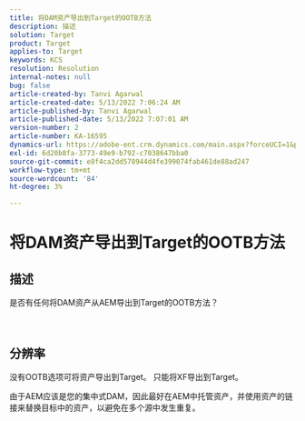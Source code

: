 ```yaml
---
title: 将DAM资产导出到Target的OOTB方法
description: 描述
solution: Target
product: Target
applies-to: Target
keywords: KCS
resolution: Resolution
internal-notes: null
bug: false
article-created-by: Tanvi Agarwal
article-created-date: 5/13/2022 7:06:24 AM
article-published-by: Tanvi Agarwal
article-published-date: 5/13/2022 7:07:01 AM
version-number: 2
article-number: KA-16595
dynamics-url: https://adobe-ent.crm.dynamics.com/main.aspx?forceUCI=1&pagetype=entityrecord&etn=knowledgearticle&id=ec7b9631-8bd2-ec11-a7b5-00224809c27a
exl-id: 6d20b8fa-3773-49e9-b792-c7038647bba0
source-git-commit: e8f4ca2dd578944d4fe399074fab461de88ad247
workflow-type: tm+mt
source-wordcount: '84'
ht-degree: 3%

---
```


# 将DAM资产导出到Target的OOTB方法

## 描述

是否有任何将DAM资产从AEM导出到Target的OOTB方法？<br><br><br>

## 分辨率


没有OOTB选项可将资产导出到Target。 只能将XF导出到Target。



由于AEM应该是您的集中式DAM，因此最好在AEM中托管资产，并使用资产的链接来替换目标中的资产，以避免在多个源中发生重复。
